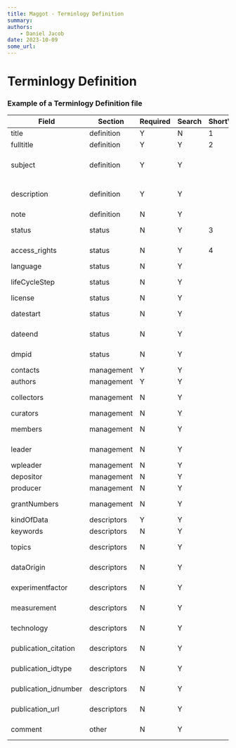 ```yaml
---
title: Maggot - Terminlogy Definition
summary: 
authors:
    - Daniel Jacob
date: 2023-10-09
some_url:
---
```


# Terminlogy Definition

<style>.md-typeset h1 {display: none;} .md-nav__item {font-size: medium}</style>

<style>.md-typeset table:not([class]) th {
    background-color: var(--md-default-fg-color--light);
    color: var(--md-default-bg-color); min-width: 5rem; padding: 0.9375em 1.25em; vertical-align: top;}</style>

### Example of a Terminlogy Definition file


|Field | Section | Required | Search | ShortView | Type | features | Label | Predefined terms
------------ | ------------- | ------------ | ------------ | ------------ | ------------- | ------------ | ------------ | ------------
|title | definition | Y | N | 1 | textbox | width=350px | Short name | 
|fulltitle | definition | Y | Y | 2 | textbox |  | Full title | 
|subject | definition | Y | Y |  | checkbox | open=0 | Subject | Agricultural Sciences,Arts and Humanities,Astronomy and Astrophysics,Business and Management,Chemistry,Computer and Information Science,Earth and Environmental Sciences,Engineering,Law,Mathematical Sciences,Medicine Health and Life Sciences,Physics,Social Sciences,Other
|description | definition | Y | Y |  | areabox | rows=6,cols=30 | Description of the dataset | 
|note | definition | N | Y |  | areabox | rows=4,cols=30 | Notes | 
|status | status | N | Y | 3 | dropbox | width=350px | Status of the dataset | Processed,In progress,Unprocessed
|access_rights | status | N | Y | 4 | dropbox | width=350px | Access rights to data | Public,Mixte,Private
|language | status | N | Y |  | checkbox | open=0 | Language | Czech,Danish,Dutch,English,Finnish,French,German,Greek,Hungarian,Icelandic,Italian,Lithuanian,Norwegian,Romanian,Slovenian,Spanish,Swedish
|lifeCycleStep | status | N | Y |  | multiselect | autocomplete=lifecycle,min=1 | Life cycle step | 
|license | status | N | Y |  | textbox | autocomplete=license,min=1 | License | 
|datestart | status | N | Y |  | datebox | width=350px | Start of collection | 
|dateend | status | N | Y |  | datebox | width=350px | End of collection | 
|dmpid | status | N | Y |  | textbox |  | DMP identifier | 
|contacts | management | Y | Y |  | multiselect | autocomplete=people,min=1 | Contacts | 
|authors | management | Y | Y |  | multiselect | autocomplete=people,min=1 | Authors | 
|collectors | management | N | Y |  | multiselect | autocomplete=people,min=1 | Data collectors | 
|curators | management | N | Y |  | multiselect | autocomplete=people,min=1 | Data curators | 
|members | management | N | Y |  | multiselect | autocomplete=people,min=1 | Project members | 
|leader | management | N | Y |  | multiselect | autocomplete=people,min=1 | Project leader | 
|wpleader | management | N | Y |  | multiselect | autocomplete=people,min=1 | WP leader | 
|depositor | management | N | Y |  | textbox |  | Depositor | 
|producer | management | N | Y |  | multiselect | autocomplete=producer,min=1 | Producer | 
|grantNumbers | management | N | Y |  | multiselect | autocomplete=grant,min=1 | Grant Information | 
|kindOfData | descriptors | Y | Y |  | checkbox | open=0 | Kind of Data | Audiovisual,Collection,Dataset,Event,Image,Interactive Resource,Model,Physical Object,Service,Software,Sound,Text,Workflow,Other
|keywords | descriptors | N | Y |  | multiselect | autocomplete=bioportal,onto=EFO:JERM:EDAM:MS:NMR:NCIT:OBI:PO:PTO:AGRO:ECOCORE:IOBC:NCBITAXON | Keywords | 
|topics | descriptors | N | Y |  | multiselect | autocomplete=VOvocab | Topic Classification | 
|dataOrigin | descriptors | N | Y |  | checkbox | open=0 | Data origin | observational data,experimental data,survey data,analysis data,text corpus,simulation data,aggregate data,audiovisual corpus,computer code,Other
|experimentfactor | descriptors | N | Y |  | multiselect | autocomplete=vocabulary,min=1 | Experimental Factor | 
|measurement | descriptors | N | Y |  | multiselect | autocomplete=vocabulary,min=1 | Measurement type | 
|technology | descriptors | N | Y |  | multiselect | autocomplete=vocabulary,min=1 | Technology type | 
|publication_citation | descriptors | N | Y |  | areabox | rows=5,cols=30 | Publication - Citation | 
|publication_idtype | descriptors | N | Y |  | dropbox | width=200px | Publication - ID Type | -,ark,arXiv,bibcode,doi,ean13,eissn,handle,isbn,issn,istc,lissn,lsid,pmid,purl,upc,url,urn
|publication_idnumber | descriptors | N | Y |  | textbox | width=400px | Publication - ID Number | 
|publication_url | descriptors | N | Y |  | textbox |  | Publication - URL | 
|comment | other | N | Y |  | areabox | rows=15, cols=30 | Additional information | 
